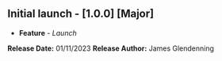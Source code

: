## Initial launch - [1.0.0] [Major]

* **Feature** - *Launch*

**Release Date:** 01/11/2023
**Release Author:** James Glendenning
